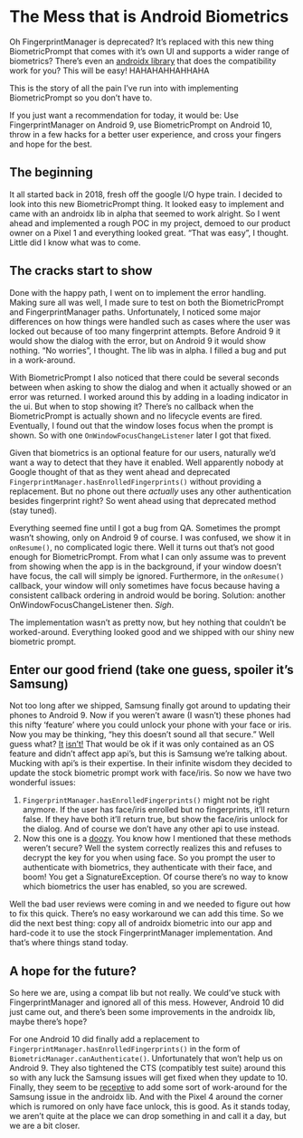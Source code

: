 # The Mess that is Android Biometrics

Oh FingerprintManager is deprecated? It’s replaced with this new thing
BiometricPrompt that comes with it’s own UI and supports a wider range of
biometrics? There’s even an [androidx
library](https://developer.android.com/jetpack/androidx/releases/biometric)
that does the compatibility work for you? This will be easy! HAHAHAHHAHHAHA

This is the story of all the pain I’ve run into with implementing
BiometricPrompt so you don’t have to.

If you just want a recommendation for today, it would be: Use
FingerprintManager on Android 9, use BiometricPrompt on Android 10, throw in a
few hacks for a better user experience, and cross your fingers and hope for the
best.

## The beginning

It all started back in 2018, fresh off the google I/O hype train. I decided to
look into this new BiometricPrompt thing. It looked easy to implement and came
with an androidx lib in alpha that seemed to work alright. So I went ahead and
implemented a rough POC in my project, demoed to our product owner on a Pixel 1
and everything looked great. “That was easy”, I thought. Little did I know what
was to come.

## The cracks start to show

Done with the happy path, I went on to implement the error handling. Making
sure all was well, I made sure to test on both the BiometricPrompt and
FingerprintManager paths. Unfortunately, I noticed some major differences on
how things were handled such as cases where the user was locked out because of
too many fingerprint attempts. Before Android 9 it would show the dialog with
the error, but on Android 9 it would show nothing. “No worries”, I thought. The
lib was in alpha. I filled a bug and put in a work-around.

With BiometricPrompt I also noticed that there could be several seconds between
when asking to show the dialog and when it actually showed or an error was
returned. I worked around this by adding in a loading indicator in the ui. But
when to stop showing it? There’s no callback when the BiometricPrompt is
actually shown and no lifecycle events are fired. Eventually, I found out that
the window loses focus when the prompt is shown. So with one
`OnWindowFocusChangeListener` later I got that fixed.

Given that biometrics is an optional feature for our users, naturally we’d want
a way to detect that they have it enabled. Well apparently nobody at Google
thought of that as they went ahead and deprecated
`FingerprintManager.hasEnrolledFingerprints()` without providing a replacement.
But no phone out there _actually_ uses any other authentication besides
fingerprint right? So went ahead using that deprecated method (stay tuned).

Everything seemed fine until I got a bug from QA. Sometimes the prompt wasn’t
showing, only on Android 9 of course. I was confused, we show it in `onResume()`,
no complicated logic there. Well it turns out that’s not good enough for
BiometricPrompt. From what I can only assume was to prevent from showing when
the app is in the background, if your window doesn’t have focus, the call will
simply be ignored. Furthermore, in the `onResume()` callback, your window will
only sometimes have focus because having a consistent callback ordering in
android would be boring. Solution: another OnWindowFocusChangeListener then.
_Sigh_.

The implementation wasn’t as pretty now, but hey nothing that couldn’t be
worked-around. Everything looked good and we shipped with our shiny new
biometric prompt.

## Enter our good friend (take one guess, spoiler it’s Samsung)

Not too long after we shipped, Samsung finally got around to updating their
phones to Android 9. Now if you weren’t aware (I wasn’t) these phones had this
nifty ‘feature’ where you could unlock your phone with your face or iris. Now
you may be thinking, “hey this doesn’t sound all that secure.” Well guess what?
[It](https://www.forbes.com/sites/amitchowdhry/2017/03/31/samsung-acknowledges-galaxy-s8-facial-recognition-security-limitations/#32d9d0ed1aff)
[isn’t!](https://arstechnica.com/information-technology/2017/05/breaking-the-iris-scanner-locking-samsungs-galaxy-s8-is-laughably-easy/)
That would be ok if it was only contained as an OS feature and didn’t affect
app api’s, but this is Samsung we’re talking about. Mucking with api’s is their
expertise. In their infinite wisdom they decided to update the stock biometric
prompt work with face/iris. So now we have two wonderful issues:

1. `FingerprintManager.hasEnrolledFingerprints()` might not be right anymore. If
   the user has face/iris enrolled but no fingerprints, it’ll return false. If
   they have both it’ll return true, but show the face/iris unlock for the
   dialog. And of course we don’t have any other api to use instead.
2. Now this one is a [doozy](https://issuetracker.google.com/issues/123997468).
   You know how I mentioned that these methods weren’t secure? Well the system
   correctly realizes this and refuses to decrypt the key for you when using
   face. So you prompt the user to authenticate with biometrics, they
   authenticate with their face, and boom! You get a SignatureException. Of
   course there’s no way to know which biometrics the user has enabled, so you
   are screwed.

Well the bad user reviews were coming in and we needed to figure out how to fix
this quick. There’s no easy workaround we can add this time. So we did the next
best thing: copy all of androidx biometric into our app and hard-code it to use
the stock FingerprintManager implementation. And that’s where things stand
today.

## A hope for the future?

So here we are, using a compat lib but not really. We could’ve stuck with
FingerprintManager and ignored all of this mess. However, Android 10 did just
came out, and there’s been some improvements in the androidx lib, maybe there’s
hope?

For one Android 10 did finally add a replacement to
`FingerprintManager.hasEnrolledFingerprints()` in the form of
`BiometricManager.canAuthenticate()`. Unfortunately that won’t help us on Android 9.
They also tightened the CTS (compatibly test suite) around this so with any
luck the Samsung issues will get fixed when they update to 10. Finally, they
seem to be [receptive](https://issuetracker.google.com/issues/129937212) to add
some sort of work-around for the Samsung issue in the androidx lib. And with
the Pixel 4 around the corner which is rumored on only have face unlock, this
is good. As it stands today, we aren’t quite at the place we can drop something
in and call it a day, but we are a bit closer.
